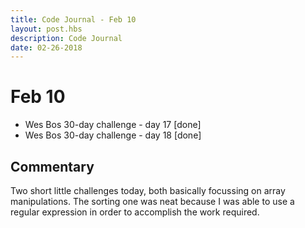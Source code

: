 ```yaml
---
title: Code Journal - Feb 10
layout: post.hbs
description: Code Journal
date: 02-26-2018
---
```

# Feb 10

- Wes Bos 30-day challenge - day 17 [done]
- Wes Bos 30-day challenge - day 18 [done]

## Commentary

Two short little challenges today, both basically focussing on array manipulations.  The sorting one was neat because I was able to use a regular expression in order to accomplish the work required.